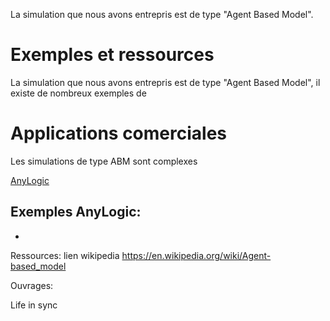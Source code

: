 La simulation que nous avons entrepris est de type "Agent Based Model".


# Exemples et ressources

La simulation que nous avons entrepris est de type "Agent Based Model", il existe de nombreux exemples de 







# Applications comerciales

Les simulations de type ABM sont complexes 


[AnyLogic](https://www.anylogic.com/use-of-simulation/agent-based-modeling)

Exemples AnyLogic: 
  -
  -
  
  

Ressources:
  lien wikipedia
  https://en.wikipedia.org/wiki/Agent-based_model
  
  
Ouvrages:

  Life in sync
  
  
